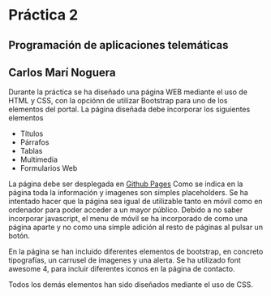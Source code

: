 # Práctica 2
## Programación de aplicaciones telemáticas
## Carlos Marí Noguera

Durante la práctica se ha diseñado una página WEB mediante el uso de HTML y CSS, con la opciónn de utilizar Bootstrap para uno de los elementos del portal.
La página diseñada debe incorporar los siguientes elementos
- Títulos
- Párrafos
- Tablas
- Multimedia
- Formularios Web

La página debe ser desplegada en [Github Pages](https://carlosmari.github.io/202009279-GITT-PAT-practica2/index.html) 
Como se indica en la página toda la información y imagenes son simples placeholders.
Se ha intentado hacer que la página sea igual de utilizable tanto en móvil como en ordenador para poder acceder a un mayor público. 
Debido a no saber incorporar javascript, el menu de móvil se ha incorporado de como una página aparte y no como una simple adición al resto de páginas al pulsar un botón.

En la página se han incluido diferentes elementos de bootstrap, en concreto tipografías, un carrusel de imagenes y una alerta. 
Se ha utilizado font awesome 4, para incluir diferentes iconos en la página de contacto.

Todos los demás elementos han sido diseñados mediante el uso de CSS.